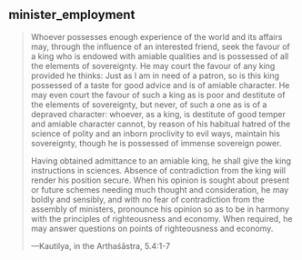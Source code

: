 ## minister_employment
> Whoever possesses enough experience of the world and its affairs may, through the influence of an interested friend, seek the favour of a king who is endowed with amiable qualities and is possessed of all the elements of sovereignty. He may court the favour of any king provided he thinks: Just as I am in need of a patron, so is this king possessed of a taste for good advice and is of amiable character. He may even court the favour of such a king as is poor and destitute of the elements of sovereignty, but never, of such a one as is of a depraved character: whoever, as a king, is destitute of good temper and amiable character cannot, by reason of his habitual hatred of the science of polity and an inborn proclivity to evil ways, maintain his sovereignty, though he is possessed of immense sovereign power.
> 
> Having obtained admittance to an amiable king, he shall give the king instructions in sciences. Absence of contradiction from the king will render his position secure. When his opinion is sought about present or future schemes needing much thought and consideration, he may boldly and sensibly, and with no fear of contradiction from the assembly of ministers, pronounce his opinion so as to be in harmony with the principles of righteousness and economy. When required, he may answer questions on points of righteousness and economy.
> 
> —Kautilya, in the Arthaśāstra, 5.4:1-7